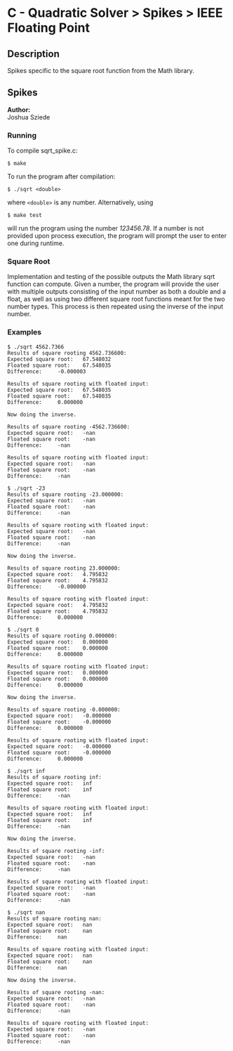 
# C - Quadratic Solver > Spikes > IEEE Floating Point

## Description
Spikes specific to the square root function from the Math library.

## Spikes
**Author:**\
Joshua Sziede 
### Running
To compile sqrt_spike.c:

`$ make`

To run the program after compilation:

`$ ./sqrt <double>`

where `<double>` is any number. Alternatively, using

`$ make test`

will run the program using the number *123456.78*. If a number is not provided upon process execution, the program will prompt the user to enter one during runtime.

### Square Root
Implementation and testing of the possible outputs the Math library sqrt function can compute. Given a number, the program will provide the user with multiple outputs consisting of the input number as both a double and a float, as well as using two different square root functions meant for the two number types. This process is then repeated using the inverse of the input number.

### Examples
```
$ ./sqrt 4562.7366
Results of square rooting 4562.736600:
Expected square root:	67.548032
Floated square root:	67.548035
Difference:		-0.000003

Results of square rooting with floated input:
Expected square root:	67.548035
Floated square root:	67.548035
Difference:		0.000000

Now doing the inverse.

Results of square rooting -4562.736600:
Expected square root:	-nan
Floated square root:	-nan
Difference:		-nan

Results of square rooting with floated input:
Expected square root:	-nan
Floated square root:	-nan
Difference:		-nan
```

```
$ ./sqrt -23
Results of square rooting -23.000000:
Expected square root:	-nan
Floated square root:	-nan
Difference:		-nan

Results of square rooting with floated input:
Expected square root:	-nan
Floated square root:	-nan
Difference:		-nan

Now doing the inverse.

Results of square rooting 23.000000:
Expected square root:	4.795832
Floated square root:	4.795832
Difference:		-0.000000

Results of square rooting with floated input:
Expected square root:	4.795832
Floated square root:	4.795832
Difference:		0.000000
```

```
$ ./sqrt 0
Results of square rooting 0.000000:
Expected square root:	0.000000
Floated square root:	0.000000
Difference:		0.000000

Results of square rooting with floated input:
Expected square root:	0.000000
Floated square root:	0.000000
Difference:		0.000000

Now doing the inverse.

Results of square rooting -0.000000:
Expected square root:	-0.000000
Floated square root:	-0.000000
Difference:		0.000000

Results of square rooting with floated input:
Expected square root:	-0.000000
Floated square root:	-0.000000
Difference:		0.000000
```

```
$ ./sqrt inf
Results of square rooting inf:
Expected square root:	inf
Floated square root:	inf
Difference:		-nan

Results of square rooting with floated input:
Expected square root:	inf
Floated square root:	inf
Difference:		-nan

Now doing the inverse.

Results of square rooting -inf:
Expected square root:	-nan
Floated square root:	-nan
Difference:		-nan

Results of square rooting with floated input:
Expected square root:	-nan
Floated square root:	-nan
Difference:		-nan
```

```
$ ./sqrt nan
Results of square rooting nan:
Expected square root:	nan
Floated square root:	nan
Difference:		nan

Results of square rooting with floated input:
Expected square root:	nan
Floated square root:	nan
Difference:		nan

Now doing the inverse.

Results of square rooting -nan:
Expected square root:	-nan
Floated square root:	-nan
Difference:		-nan

Results of square rooting with floated input:
Expected square root:	-nan
Floated square root:	-nan
Difference:		-nan
```